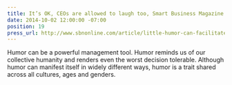 ```yaml
---
title: It’s OK, CEOs are allowed to laugh too, Smart Business Magazine
date: 2014-10-02 12:00:00 -07:00
position: 19
press_url: http://www.sbnonline.com/article/little-humor-can-facilitate-lot-creativity-business/
---
```


Humor can be a powerful management tool. Humor reminds us of our collective humanity and renders even the worst decision tolerable. Although humor can manifest itself in widely different ways, humor is a trait shared across all cultures, ages and genders.
